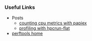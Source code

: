 ### Useful Links
 * Posts
   - [counting cpu metrics with papiex](examples/papiex-mpi-example/)
   - [profiling with hpcrun-flat](examples/hpcrun-mpi-example/)
 * [perftools home](/)
